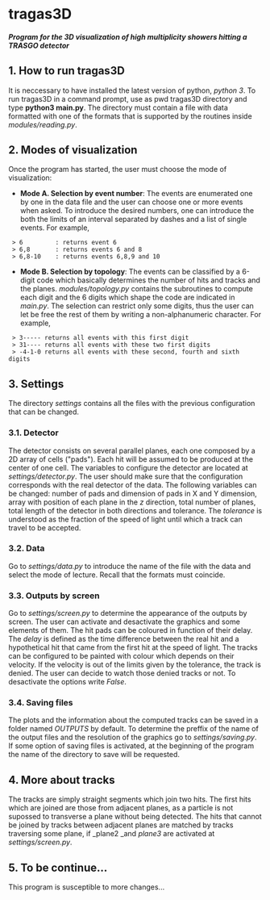 # tragas3D
##### Program for the 3D visualization of high multiplicity showers hitting a TRASGO detector

## 1. How to run tragas3D
It is neccessary to have installed the latest version of python, _python 3_.
To run tragas3D in a command prompt, use as pwd tragas3D directory and type **python3 main.py**.
The directory must contain a file with data formatted with one of the formats that is supported by the routines inside _modules/reading.py_.

## 2. Modes of visualization
Once the program has started, the user must choose the mode of visualization:
  * **Mode A. Selection by event number**: The events are enumerated one by one in the data file and the user can choose one or more events when asked. To introduce the desired numbers, one can introduce the both the limits of an interval separated by dashes and a list of single events. For example,
  ```
   > 6         : returns event 6
   > 6,8       : returns events 6 and 8
   > 6,8-10    : returns events 6,8,9 and 10
  ```
  * **Mode B. Selection by topology**: The events can be classified by a 6-digit code which basically determines the number of hits and tracks and the planes. _modules/topology.py_ contains the subroutines to compute each digit and the 6 digits which shape the code are indicated in _main.py_. The selection can restrict only some digits, thus the user can let be free the rest of them by writing a non-alphanumeric character. For example,
  ```
   > 3----- returns all events with this first digit
   > 31---- returns all events with these two first digits
   > -4-1-0 returns all events with these second, fourth and sixth digits
  ```

## 3. Settings
The directory _settings_ contains all the files with the previous configuration that can be changed.

### 3.1. Detector
The detector consists on several parallel planes, each one composed by a 2D array of cells ("pads"). Each hit will be assumed to be produced at the center of one cell. The variables to configure the detector are located at _settings/detector.py_. The user should make sure that the configuration corresponds with the real detector of the data. The following variables can be changed: number of pads and dimension of pads in X and Y dimension, array with position of each plane in the _z_ direction, total number of planes, total length of the detector in both directions and tolerance. The _tolerance_ is understood as the fraction of the speed of light until which a track can travel to be accepted.

### 3.2. Data
Go to _settings/data.py_ to introduce the name of the file with the data and select the mode of lecture. Recall that the formats must coincide.

### 3.3. Outputs by screen
Go to _settings/screen.py_ to determine the appearance of the outputs by screen. The user can activate and desactivate the graphics and some elements of them. The hit pads can be coloured in function of their delay. The _delay_ is defined as the time difference between the real hit and a hypothetical hit that came from the first hit at the speed of light. The tracks can be configured to be painted with colour which depends on their velocity. If the velocity is out of the limits given by the tolerance, the track is denied. The user can decide to watch those denied tracks or not.
To desactivate the options write _False_.

### 3.4. Saving files
The plots and the information about the computed tracks can be saved in a folder named _OUTPUTS_ by default. To determine the preffix of the name of the output files and the resolution of the graphics go to _settings/saving.py_. If some option of saving files is activated, at the beginning of the program the name of the directory to save will be requested.

## 4. More about tracks
The tracks are simply straight segments which join two hits. The first hits which are joined are those from adjacent planes, as a particle is not supossed to transverse a plane without being detected. The hits that cannot be joined by tracks between adjacent planes are matched by tracks traversing some plane, if _plane2 _and _plane3_ are activated at _settings/screen.py_.

## 5. To be continue...
This program is susceptible to more changes...
